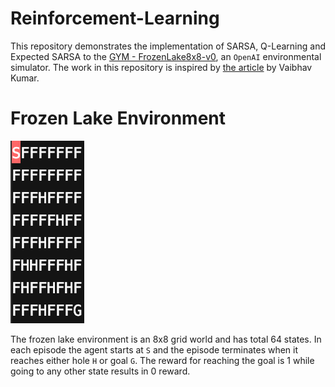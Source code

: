 # Reinforcement-Learning
 This repository demonstrates the implementation of SARSA, Q-Learning and Expected SARSA to the [GYM - FrozenLake8x8-v0](https://gym.openai.com/envs/FrozenLake8x8-v0/), an ```OpenAI``` environmental simulator. The work in this repository is inspired by [the article](https://towardsdatascience.com/reinforcement-learning-temporal-difference-sarsa-q-learning-expected-sarsa-on-python-9fecfda7467e) by Vaibhav Kumar.

# Frozen Lake Environment 
![](assets/FrozenLake.png)

The frozen lake environment is an 8x8 grid world and has total 64 states. In each episode the agent starts at ```S``` and the episode terminates when it reaches either hole ```H``` or goal ```G```. The reward for reaching the goal is 1 while going to any other state results in 0 reward.
